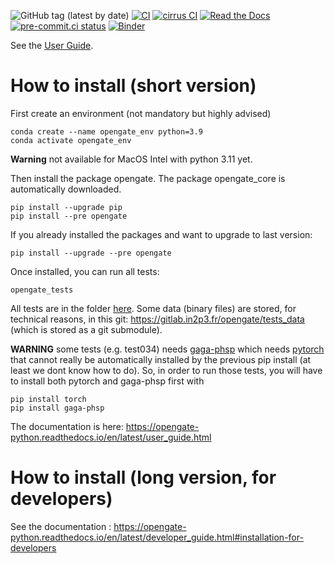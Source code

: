 ![GitHub tag (latest by date)](https://img.shields.io/github/v/tag/OpenGATE/opengate?logo=github)
[![CI](https://github.com/OpenGATE/opengate/actions/workflows/main.yml/badge.svg)](https://github.com/OpenGATE/opengate/actions/workflows/main.yml)
[![cirrus CI](https://api.cirrus-ci.com/github/OpenGATE/opengate.svg)](https://cirrus-ci.com/github/OpenGATE/opengate)
[![Read the Docs](https://img.shields.io/readthedocs/opengate-python?logo=read-the-docs&style=plastic)](https://opengate-python.readthedocs.io/)
[![pre-commit.ci status](https://results.pre-commit.ci/badge/github/OpenGATE/opengate/master.svg)](https://results.pre-commit.ci/latest/github/OpenGATE/opengate/master)
[![Binder](https://mybinder.org/badge_logo.svg)](https://mybinder.org/v2/gh/OpenGATE/gam-gate/c65a0d55c616748454f066470aa836331eb107ac)

See the [User Guide](https://opengate-python.readthedocs.io/en/latest/user_guide.html).

# How to install (short version)

First create an environment (not mandatory but highly advised)

```
conda create --name opengate_env python=3.9
conda activate opengate_env
```

**Warning** not available for MacOS Intel with python 3.11 yet.

Then install the package opengate. The package opengate_core is automatically downloaded.
```
pip install --upgrade pip
pip install --pre opengate
```

If you already installed the packages and want to upgrade to last version:

```
pip install --upgrade --pre opengate
```

Once installed, you can run all tests:
````
opengate_tests
````

All tests are in the folder [here](https://github.com/OpenGATE/opengate/tree/master/opengate/tests/src). Some data (binary files) are stored, for technical reasons, in this git: https://gitlab.in2p3.fr/opengate/tests_data (which is stored as a git submodule).

**WARNING** some tests (e.g. test034) needs [gaga-phsp](https://github.com/dsarrut/gaga-phsp) which needs [pytorch](https://pytorch.org/) that cannot really be automatically installed by the previous pip install (at least we dont know how to do). So, in order to run those tests, you will have to install both pytorch and gaga-phsp first with
````
pip install torch
pip install gaga-phsp
````

The documentation is here: https://opengate-python.readthedocs.io/en/latest/user_guide.html

# How to install (long version, for developers)

See the documentation : https://opengate-python.readthedocs.io/en/latest/developer_guide.html#installation-for-developers
